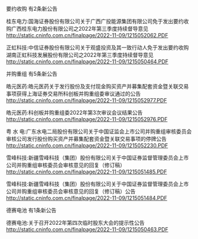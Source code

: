 要约收购 有2条新公告 

桂东电力:国海证券股份有限公司关于广西广投能源集团有限公司免于发出要约收购广西桂东电力股份有限公司之2022年第三季度持续督导意见 http://static.cninfo.com.cn/finalpage/2022-11-09/1215052062.PDF 

正虹科技:中信证券股份有限公司关于观盛投资及其一致行动人免于发出要约收购湖南正虹科技发展股份有限公司之2022年第三季度持续督导意见 http://static.cninfo.com.cn/finalpage/2022-11-09/1215050464.PDF 

并购重组 有5条新公告 

皓元医药:皓元医药关于发行股份及支付现金购买资产并募集配套资金暨关联交易事项获得上海证券交易所科创板并购重组委审议通过的公告 http://static.cninfo.com.cn/finalpage/2022-11-09/1215052977.PDF 

皓元医药:科创板并购重组委2022年第3次审议会议结果公告 http://static.cninfo.com.cn/finalpage/2022-11-09/1215052976.PDF 

粤 水 电:广东水电二局股份有限公司关于中国证监会上市公司并购重组审核委员会审核公司发行股份购买资产并募集配套资金暨关联交易事项的停牌公告 http://static.cninfo.com.cn/finalpage/2022-11-09/1215052230.PDF 

雪峰科技:新疆雪峰科技（集团）股份有限公司关于中国证券监督管理委员会上市公司并购重组审核委员会审核意见的回复（修订稿） http://static.cninfo.com.cn/finalpage/2022-11-09/1215051485.PDF 

雪峰科技:新疆雪峰科技（集团）股份有限公司关于中国证券监督管理委员会上市公司并购重组审核委员会审核意见的回复（修订稿）公告 http://static.cninfo.com.cn/finalpage/2022-11-09/1215051484.PDF 

德赛电池 有1条新公告 

德赛电池:关于召开2022年第四次临时股东大会的提示性公告 http://static.cninfo.com.cn/finalpage/2022-11-09/1215050463.PDF 

